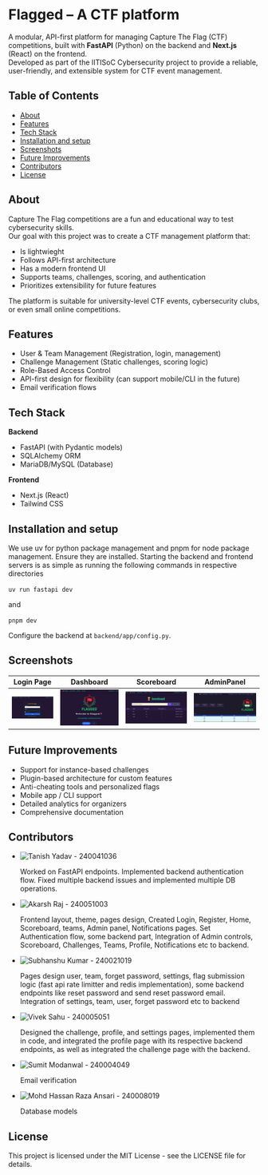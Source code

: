 # Flagged – A CTF platform

A modular, API-first platform for managing Capture The Flag (CTF) competitions, built with **FastAPI** (Python) on the backend and **Next.js** (React) on the frontend.  
Developed as part of the IITISoC Cybersecurity project to provide a reliable, user-friendly, and extensible system for CTF event management.


## Table of Contents
- [About](#about)
- [Features](#features)
- [Tech Stack](#tech-stack)
- [Installation and setup](#installation-and-setup)
- [Screenshots](#screenshots)
- [Future Improvements](#future-improvements)
- [Contributors](#contributors)
- [License](#license)


## About <a name="about"></a>

Capture The Flag competitions are a fun and educational way to test cybersecurity skills.  
Our goal with this project was to create a CTF management platform that:
- Is lightwieght
- Follows API-first architecture
- Has a modern frontend UI
- Supports teams, challenges, scoring, and authentication
- Prioritizes extensibility for future features

The platform is suitable for university-level CTF events, cybersecurity clubs, or even small online competitions.


## Features <a name="features"></a>

- User & Team Management (Registration, login, management)
- Challenge Management (Static challenges, scoring logic)
- Role-Based Access Control
- API-first design for flexibility (can support mobile/CLI in the future)
- Email verification flows


## Tech Stack <a name="tech-stack"></a>

**Backend**
- FastAPI (with Pydantic models)
- SQLAlchemy ORM
- MariaDB/MySQL (Database)

**Frontend**
- Next.js (React)
- Tailwind CSS


## Installation and setup <a name="installation-and-setup"></a>

We use uv for python package management and pnpm for node package management. Ensure they are installed. Starting the backend and frontend servers is as simple as running the following commands in respective directories

`uv run fastapi dev`

and

`pnpm dev`

Configure the backend at `backend/app/config.py`.


## Screenshots <a name="screenshots"></a>

| Login Page | Dashboard | Scoreboard | AdminPanel |
|------------|-----------|------------|------------|
| ![Login](gallery/Login.png) | ![Dashboard](gallery/dashboard.png) | ![Scoreboard](gallery/scoreboard.png) | ![AdminPanel](gallery/AdminPanel.png) |


## Future Improvements <a name="future-improvements"></a>

- Support for instance-based challenges
- Plugin-based architecture for custom features
- Anti-cheating tools and personalized flags
- Mobile app / CLI support
- Detailed analytics for organizers
- Comprehensive documentation


## Contributors <a name="contributors"></a>

- ![Tanish Yadav](https://github.com/tanpsi) - 240041036
  
  Worked on FastAPI endpoints. Implemented backend authentication flow. Fixed multiple backend issues and implemented multiple DB operations.
- ![Akarsh Raj](https://github.com/Akarsh-1A1) - 240051003

  Frontend layout, theme, pages design, Created Login, Register, Home, Scoreboard, teams, Admin panel, Notifications pages. Set  Authentication flow, some  backend part, Integration of Admin controls, Scoreboard, Challenges, Teams, Profile, Notifications etc to backend.
- ![Subhanshu Kumar](https://github.com/Subhansh-1-u) - 240021019

  Pages design user, team, forget password, settings, flag submission logic (fast api rate limitter and redis implementation), some backend endpoints like reset password and send reset password email. Integration of settings, team, user, forget password etc to backend

- ![Vivek Sahu](https://github.com/viveksahu15) - 240005051

  Designed the challenge, profile, and settings pages, implemented them in code, and integrated the profile page with its respective backend endpoints, as well as integrated the challenge page with the backend.

- ![Sumit Modanwal](https://github.com/sumitmodanwal962) - 240004049

  Email verification
- ![Mohd Hassan Raza Ansari](https://github.com/hr5116) - 240008019

  Database models


## License <a name="license"></a>

This project is licensed under the MIT License - see the LICENSE file for details.
